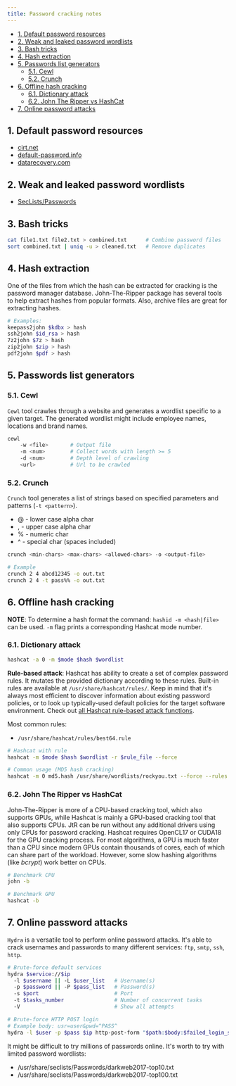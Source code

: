 ```yaml
---
title: Password cracking notes
---
```


- [1. Default password resources](#1-default-password-resources)
- [2. Weak and leaked password wordlists](#2-weak-and-leaked-password-wordlists)
- [3. Bash tricks](#3-bash-tricks)
- [4. Hash extraction](#4-hash-extraction)
- [5. Passwords list generators](#5-passwords-list-generators)
  - [5.1. Cewl](#51-cewl)
  - [5.2. Crunch](#52-crunch)
- [6. Offline hash cracking](#6-offline-hash-cracking)
  - [6.1. Dictionary attack](#61-dictionary-attack)
  - [6.2. John The Ripper vs HashCat](#62-john-the-ripper-vs-hashcat)
- [7. Online password attacks](#7-online-password-attacks)

## 1. Default password resources

- [cirt.net](https://cirt.net/passwords)
- [default-password.info](https://default-password.info/)
- [datarecovery.com](https://datarecovery.com/rd/default-passwords/)

## 2. Weak and leaked password wordlists

- [SecLists/Passwords](https://github.com/danielmiessler/SecLists/tree/master/Passwords)

## 3. Bash tricks

```bash
cat file1.txt file2.txt > combined.txt      # Combine password files
sort combined.txt | uniq -u > cleaned.txt   # Remove duplicates
```

## 4. Hash extraction

One of the files from which the hash can be extracted for cracking is the password manager database. John-The-Ripper package has several tools to help extract hashes from popular formats. Also, archive files are great for extracting hashes.

```bash
# Examples:
keepass2john $kdbx > hash
ssh2john $id_rsa > hash
7z2john $7z > hash
zip2john $zip > hash
pdf2john $pdf > hash
```

## 5. Passwords list generators

### 5.1. Cewl
`Cewl` tool crawles through a website and generates a wordlist specific to a given target. The generated wordlist might include employee names, locations and brand names.

```bash
cewl
    -w <file>       # Output file
    -m <num>        # Collect words with length >= 5
    -d <num>        # Depth level of crawling
    <url>           # Url to be crawled
```

### 5.2. Crunch
`Crunch` tool generates a list of strings based on specified parameters and patterns (`-t <pattern>`).

- @ - lower case alpha char
- , - upper case alpha char
- % - numeric char
- ^ - special char (spaces included)

```bash
crunch <min-chars> <max-chars> <allowed-chars> -o <output-file>

# Example
crunch 2 4 abcd12345 -o out.txt
crunch 2 4 -t pass%% -o out.txt
```

## 6. Offline hash cracking

**NOTE**: To determine a hash format the command: `hashid -m <hash|file>` can be used. `-m` flag prints a corresponding Hashcat mode number.

### 6.1. Dictionary attack

```bash
hashcat -a 0 -m $mode $hash $wordlist 
```

**Rule-based attack**: Hashcat has ability to create a set of complex password rules. It mutates the provided dictionary according to these rules. Built-in rules are available at `/usr/share/hashcat/rules/`. Keep in mind that it's always most efficient to discover information about existing password policies, or to look up typically-used default policies for the target software environment. Check out [all Hashcat rule-based attack functions](https://hashcat.net/wiki/doku.php?id=rule_based_attack).

Most common rules:

- `/usr/share/hashcat/rules/best64.rule`

```bash
# Hashcat with rule
hashcat -m $mode $hash $wordlist -r $rule_file --force

# Common usage (MD5 hash cracking)
hashcat -m 0 md5.hash /usr/share/wordlists/rockyou.txt --force --rules /usr/share/hashcat/rules/best64.rule  
```

### 6.2. John The Ripper vs HashCat

John-The-Ripper is more of a CPU-based cracking tool, which also supports GPUs, while Hashcat is mainly a GPU-based cracking tool that also supports CPUs. JtR can be run without any additional drivers using only CPUs for password cracking. Hashcat requires OpenCL17 or CUDA18 for the GPU cracking process. For most algorithms, a GPU is much faster than a CPU since modern GPUs contain thousands of cores, each of which can share part of the workload. However, some slow hashing algorithms (like _bcrypt_) work better on CPUs.

```bash
# Benchmark CPU 
john -b

# Benchmark GPU
hashcat -b
```

## 7. Online password attacks

`Hydra` is a versatile tool to perform online password attacks. It's able to crack usernames and passwords to many different services: `ftp`, `smtp`, `ssh`, `http`.

```bash
# Brute-force default services
hydra $service://$ip
  -l $username || -L $user_list   # Username(s)
  -p $password || -P $pass_list   # Password(s)
  -s $port                        # Port
  -t $tasks_number                # Number of concurrent tasks
  -V                              # Show all attempts

# Brute-force HTTP POST login
# Example body: usr=user&pwd=^PASS^
hydra -l $user -p $pass $ip http-post-form "$path:$body:$failed_login_string"
```

It might be difficult to try millions of passwords online. It's worth to try with limited password wordlists:

- /usr/share/seclists/Passwords/darkweb2017-top10.txt
- /usr/share/seclists/Passwords/darkweb2017-top100.txt
